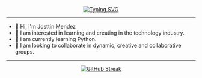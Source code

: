  <div align="center">
<a href="https://git.io/typing-svg"><img src="https://readme-typing-svg.demolab.com?font=Fira+Code&weight=500&size=27&pause=1000&color=4065DE&background=2E4065DE0A3000&center=true&vCenter=true&width=435&lines=¡Bienvenido a mi GitHub!" alt="Typing SVG" /></a>
 </div>
</center>

<hr>

- 👋 Hi, I'm Josttin Mendez
- 👀 I am interested in learning and creating in the technology industry.
- 🌱 I am currently learning Python.
- 🔎 I am looking to collaborate in dynamic, creative and collaborative groups.

<hr>

<div align="center">
  <a href="https://git.io/streak-stats">
    <img src="http://github-readme-streak-stats.herokuapp.com?user=Josttin-Mendez-Jala&theme=transparent&hide_border=true&date_format=j%2Fn%5B%2FY%5D&exclude_days=Sun" alt="GitHub Streak">
  </a>
</div>

<!---
Josttin-Mendez-Jala/Josttin-Mendez-Jala is a ✨ special ✨ repository because its `README.md` (this file) appears on your GitHub profile.
You can click the Preview link to take a look at your changes.
--->
